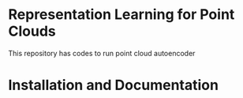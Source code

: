 Representation Learning for Point Clouds
====================
This repository has codes to run point cloud autoencoder 

# Installation and Documentation

